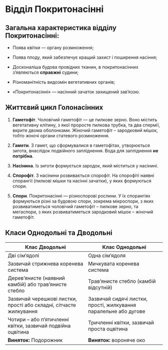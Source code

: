 # Відділ Покритонасінні

## Загальна характеристика відділу Покритонасінні:

-   Поява квітки — органу розмноження;

-   Поява плоду, який забезпечує кращий захист і поширення насіння;

-   Досконаліша будова провідних тканин, в покритонасінних з’являються **справжні** судини;

-   Різноманітність видозмін вегетативних органів;

-   «Покритонасінні» — насінний зачаток захищений зав’яззю.

## Життєвий цикл Голонасінних

1.  **Гаметофіт**. Чоловічий гаметофіт — це пилкове зерно. Воно містить вегетативну клітину, з якої проросте пилкова трубка, та два спермії, вкрите двома оболонками. Жіночий гаметофіт – зародковий мішок, тобто жіночі органи статевого розмноження.

2.  **Гамети**. З гамет, що сформувалися в гаметофітах, утворюється <span class="p1">зигота</span>, внаслідок <span class="p1">подвійного</span> запліднення. Вода для запліднення **не потрібна**.

3.  **Насінина**. Із зиготи формується зародок, який міститься у насінині.

4.  **Спорофіт**. З насінини розвивається <span class="p1">спорофіт</span>. На спорофіті наявні спорангії (пилкові мішки та насінні зачатки), у яких формуються <span class="p1">спори</span>.

5.  **Спори**. Покритонасінні — різноспорові рослини. У їх спорангіях формуються різні за будовою спори, зокрема <span class="p1">мікроспори</span>, з яких розвиватиметься чоловічий гаметофіт – пилкове зерно, та мегаспори, з яких розвиватиметься зародковий мішок – жіночий гаметофіт.

## Класи Однодольні та Дводольні
|Клас Дводольнi | Клас Однодольнi|
| -- | -- |
| Дві сім’ядолі | Одна сім’ядоля | 
| Зазвичай стрижнева коренева система | Мичкувата коренева система |
| Дерев’янисте (наявний <span class="p1">камбій</span>) або трав’янисте стебло | Трав’янисте стебло (камбій відсутній) |
| Зазвичай черешкові листки, прості або складні, <span class="p1">сітчасте жилкування</span> | Зазвичай сидячі листки, прості, <span class="p1">жилкування паралельне або дугове</span> |
| Чотири – або п’ятичленні квітки, зазвичай подвійна оцвітина | Тричленні квітки, зазвичай проста оцвітина |
| **Виняток:** Подорожник | **Виняток:** вороняче око |